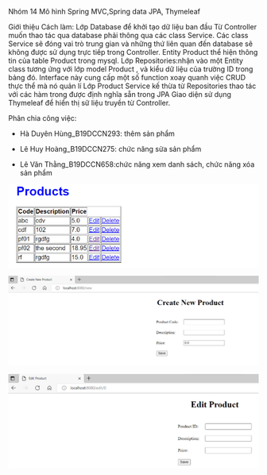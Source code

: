 Nhóm 14
Mô hình Spring MVC,Spring data JPA, Thymeleaf

Giới thiệu Cách làm:
Lớp Database để khởi tạo dữ liệu ban đầu
Từ Controller muốn thao tác qua database phải thông qua các class Service. Các class Service sẽ đóng vai trò trung gian và những thứ liên quan đến database sẽ không được sử dụng trực tiếp trong Controller.
Entity Product thể hiện thông tin của table Product trong mysql.
Lớp Repositories:nhận vào một Entity class tương ứng với lớp model Product  , và kiểu dữ liệu của trường ID trong bảng đó. Interface này cung cấp một số function xoay quanh việc CRUD thực thể mà nó quản lí
Lớp Product Service kế thừa từ Repositories thao tác với các hàm trong được định nghĩa sẵn trong JPA
Giao diện sử dụng Thymeleaf để hiển thị sữ liệu truyền từ Controller.

Phân chia công việc:
- Hà Duyên Hùng_B19DCCN293:  thêm sản phẩm

- Lê Huy Hoàng_B19DCCN275: chức năng sửa sản phẩm

- Lê Văn Thằng_B19DCCN658:chức năng xem danh sách, chức năng xóa sản phẩm

![img_3.png](img_3.png)

![img_1.png](img_1.png)

![img_2.png](img_2.png)